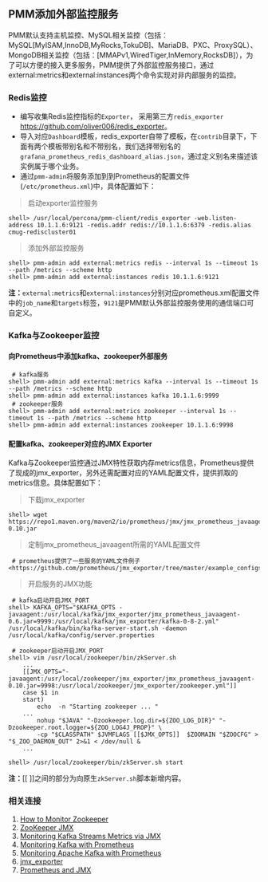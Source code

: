 ## PMM添加外部监控服务  

PMM默认支持主机监控、MySQL相关监控（包括：MySQL[MyISAM,InnoDB,MyRocks,TokuDB]、MariaDB、PXC、ProxySQL）、MongoDB相关监控（包括：[MMAPv1,WiredTiger,InMemory,RocksDB]），为了可以方便的接入更多服务，PMM提供了外部监控服务接口，通过external:metrics和external:instances两个命令实现对非内部服务的监控。  

### Redis监控  

* 编写收集Redis监控指标的`Exporter`，
  采用第三方`redis_exporter` <https://github.com/oliver006/redis_exporter>。
* 导入对应`Dashboard`模板，redis\_exporter自带了模板，在`contrib`目录下，下面有两个模板带别名和不带别名，我们选择带别名的`grafana_prometheus_redis_dashboard_alias.json`，通过定义别名来描述该实例属于哪个业务。
* 通过`pmm-admin`将服务添加到到Prometheus的配置文件(`/etc/prometheus.xml`)中，具体配置如下：  

> 启动exporter监控服务

```
shell> /usr/local/percona/pmm-client/redis_exporter -web.listen-address 10.1.1.6:9121 -redis.addr redis://10.1.1.6:6379 -redis.alias cmug-rediscluster01  
```  

> 添加外部监控服务  
 
```
shell> pmm-admin add external:metrics redis --interval 1s --timeout 1s --path /metrics --scheme http  
shell> pmm-admin add external:instances redis 10.1.1.6:9121
```  

**注：**`external:metrics`和`external:instances`分别对应prometheus.xml配置文件中的`job_name`和`targets`标签，`9121`是PMM默认外部监控服务使用的通信端口可自定义。

### Kafka与Zookeeper监控  

#### 向Prometheus中添加kafka、zookeeper外部服务  
```
 # kafka服务
shell> pmm-admin add external:metrics kafka --interval 1s --timeout 1s --path /metrics --scheme http
shell> pmm-admin add external:instances kafka 10.1.1.6:9999
 # zookeeper服务
shell> pmm-admin add external:metrics zookeeper --interval 1s --timeout 1s --path /metrics --scheme http
shell> pmm-admin add external:instances zookeeper 10.1.1.6:9998
```

#### 配置kafka、zookeeper对应的JMX Exporter  

Kafka与Zookeeper监控通过JMX特性获取内存metrics信息，Prometheus提供了现成的jmx_exporter，另外还需配置对应的YAML配置文件，提供抓取的metrics信息。具体配置如下：  

> 下载jmx_exporter

```
shell> wget https://repo1.maven.org/maven2/io/prometheus/jmx/jmx_prometheus_javaagent/0.10/jmx_prometheus_javaagent-0.10.jar
```

> 定制jmx\_prometheus\_javaagent所需的YAML配置文件  

```
 # prometheus提供了一些服务的YAML文件例子
<https://github.com/prometheus/jmx_exporter/tree/master/example_configs>  
```

> 开启服务的JMX功能  

```
 # kafka启动开启JMX_PORT
shell> KAFKA_OPTS="$KAFKA_OPTS -javaagent:/usr/local/kafka/jmx_exporter/jmx_prometheus_javaagent-0.6.jar=9999:/usr/local/kafka/jmx_exporter/kafka-0-8-2.yml" /usr/local/kafka/bin/kafka-server-start.sh -daemon /usr/local/kafka/config/server.properties

 # zookeeper启动开启JMX_PORT
shell> vim /usr/local/zookeeper/bin/zkServer.sh  
	...
	[[JMX_OPTS="-javaagent:/usr/local/zookeeper/jmx_exporter/jmx_prometheus_javaagent-0.10.jar=9998:/usr/local/zookeeper/jmx_exporter/zookeeper.yml"]]
	case $1 in
	start)
	    echo  -n "Starting zookeeper ... "
	...
	    nohup "$JAVA" "-Dzookeeper.log.dir=${ZOO_LOG_DIR}" "-Dzookeeper.root.logger=${ZOO_LOG4J_PROP}" \
	    -cp "$CLASSPATH" $JVMFLAGS [[$JMX_OPTS]]  $ZOOMAIN "$ZOOCFG" > "$_ZOO_DAEMON_OUT" 2>&1 < /dev/null &
	...

shell> /usr/local/zookeeper/bin/zkServer.sh start
```
**注：**[[ ]]之间的部分为向原生`zkServer.sh`脚本新增内容。  

### 相关连接  

1. [How to Monitor Zookeeper](https://blog.serverdensity.com/how-to-monitor-zookeeper/)
2. [ZooKeeper JMX](https://zookeeper.apache.org/doc/r3.3.2/zookeeperJMX.html)
3. [Monitoring Kafka Streams Metrics via JMX](https://www.madewithtea.com/monitoring-kafka-streams-metrics-via-jmx.html#resources)
4. [Monitoring Kafka with Prometheus](https://www.robustperception.io/monitoring-kafka-with-prometheus/)
5. [Monitoring Apache Kafka with Prometheus](https://blog.rntech.co.uk/2016/10/20/monitoring-apache-kafka-with-prometheus/)
6. [jmx_exporter](https://github.com/prometheus/jmx_exporter)
7. [Prometheus and JMX](http://www.whiteboardcoder.com/2017/04/prometheus-and-jmx.html)